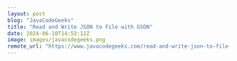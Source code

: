 ```yaml
---
layout: post
blog: "JavaCodeGeeks"
title: "Read and Write JSON to File with GSON"
date: 2024-06-10T14:53:12Z
image: images/javacodegeeks.png
remote_url: "https://www.javacodegeeks.com/read-and-write-json-to-file-with-gson.html"
---
```

